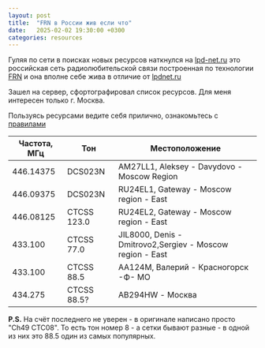 ```yaml
---
layout: post
title:  "FRN в России жив если что"
date:   2025-02-02 19:30:00 +0300
categories: resources
---
```


Гуляя по сети в поисках новых ресурсов наткнулся на [lpd-net.ru](https://lpdnetwork.narod.ru) это российская сеть радиолюбительской связи построенная по технологии [FRN](http://kavkaz.qrz.ru/voip/frn.html) и она вполне себе жива в отличие от [lpdnet.ru](http://www.lpdnet.ru)

Зашел на сервер, сфортографировал список ресурсов. Для меня интересен только г. Москва.

Пользуясь ресурсами ведите себя прилично, ознакомьтесь с [правилами](https://lpdnetwork.narod.ru/index/0-3)

| Частота, МГц | Тон         | Местоположение                                            |
| ------------ | ----------- | --------------------------------------------------------- |
| 446.14375    | DCS023N     | AM27LL1, Aleksey - Davydovo - Moscow Region               |
| 446.09375    | DCS023N     | RU24EL1, Gateway - Moscow region - East                   |
| 446.08125    | CTCSS 123.0 | RU24EL2, Gateway - Moscow region - East                   |
| 433.100      | CTCSS 77.0  | JIL8000, Denis - Dmitrovo2,Sergiev - Moscow region - East |
| 433.100      | CTCSS 88.5  | AA124M, Валерий - Красногорск -Ф- МО                      |
| 434.275      | CTCSS 88.5? | AB294HW - Москва                                          |

**P.S.** На счёт последнего не уверен - в оригинале написано просто "Ch49 CTC08". То есть тон номер 8 - а сетки бывают разные - в одной из них это 88.5 один из самых популярных.
